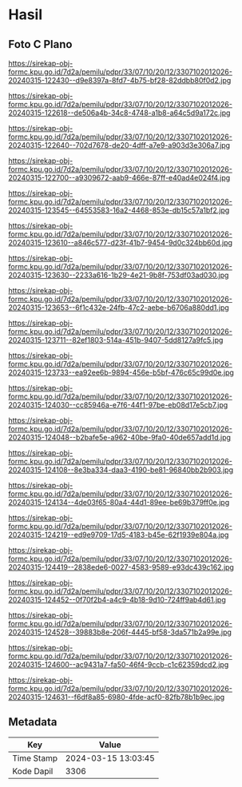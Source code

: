 # Hasil

## Foto C Plano

https://sirekap-obj-formc.kpu.go.id/7d2a/pemilu/pdpr/33/07/10/20/12/3307102012026-20240315-122430--d9e8397a-8fd7-4b75-bf28-82ddbb80f0d2.jpg

https://sirekap-obj-formc.kpu.go.id/7d2a/pemilu/pdpr/33/07/10/20/12/3307102012026-20240315-122618--de506a4b-34c8-4748-a1b8-a64c5d9a172c.jpg

https://sirekap-obj-formc.kpu.go.id/7d2a/pemilu/pdpr/33/07/10/20/12/3307102012026-20240315-122640--702d7678-de20-4dff-a7e9-a903d3e306a7.jpg

https://sirekap-obj-formc.kpu.go.id/7d2a/pemilu/pdpr/33/07/10/20/12/3307102012026-20240315-122700--a9309672-aab9-466e-87ff-e40ad4e024f4.jpg

https://sirekap-obj-formc.kpu.go.id/7d2a/pemilu/pdpr/33/07/10/20/12/3307102012026-20240315-123545--64553583-16a2-4468-853e-db15c57a1bf2.jpg

https://sirekap-obj-formc.kpu.go.id/7d2a/pemilu/pdpr/33/07/10/20/12/3307102012026-20240315-123610--a846c577-d23f-41b7-9454-9d0c324bb60d.jpg

https://sirekap-obj-formc.kpu.go.id/7d2a/pemilu/pdpr/33/07/10/20/12/3307102012026-20240315-123630--2233a616-1b29-4e21-9b8f-753df03ad030.jpg

https://sirekap-obj-formc.kpu.go.id/7d2a/pemilu/pdpr/33/07/10/20/12/3307102012026-20240315-123653--6f1c432e-24fb-47c2-aebe-b6706a880dd1.jpg

https://sirekap-obj-formc.kpu.go.id/7d2a/pemilu/pdpr/33/07/10/20/12/3307102012026-20240315-123711--82ef1803-514a-451b-9407-5dd8127a9fc5.jpg

https://sirekap-obj-formc.kpu.go.id/7d2a/pemilu/pdpr/33/07/10/20/12/3307102012026-20240315-123733--ea92ee6b-9894-456e-b5bf-476c65c99d0e.jpg

https://sirekap-obj-formc.kpu.go.id/7d2a/pemilu/pdpr/33/07/10/20/12/3307102012026-20240315-124030--cc85946a-e7f6-44f1-97be-eb08d17e5cb7.jpg

https://sirekap-obj-formc.kpu.go.id/7d2a/pemilu/pdpr/33/07/10/20/12/3307102012026-20240315-124048--b2bafe5e-a962-40be-9fa0-40de657add1d.jpg

https://sirekap-obj-formc.kpu.go.id/7d2a/pemilu/pdpr/33/07/10/20/12/3307102012026-20240315-124108--8e3ba334-daa3-4190-be81-96840bb2b903.jpg

https://sirekap-obj-formc.kpu.go.id/7d2a/pemilu/pdpr/33/07/10/20/12/3307102012026-20240315-124134--4de03f65-80a4-44d1-89ee-be69b379ff0e.jpg

https://sirekap-obj-formc.kpu.go.id/7d2a/pemilu/pdpr/33/07/10/20/12/3307102012026-20240315-124219--ed9e9709-17d5-4183-b45e-62f1939e804a.jpg

https://sirekap-obj-formc.kpu.go.id/7d2a/pemilu/pdpr/33/07/10/20/12/3307102012026-20240315-124419--2838ede6-0027-4583-9589-e93dc439c162.jpg

https://sirekap-obj-formc.kpu.go.id/7d2a/pemilu/pdpr/33/07/10/20/12/3307102012026-20240315-124452--0f70f2b4-a4c9-4b18-9d10-724ff9ab4d61.jpg

https://sirekap-obj-formc.kpu.go.id/7d2a/pemilu/pdpr/33/07/10/20/12/3307102012026-20240315-124528--39883b8e-206f-4445-bf58-3da571b2a99e.jpg

https://sirekap-obj-formc.kpu.go.id/7d2a/pemilu/pdpr/33/07/10/20/12/3307102012026-20240315-124600--ac9431a7-fa50-46f4-9ccb-c1c62359dcd2.jpg

https://sirekap-obj-formc.kpu.go.id/7d2a/pemilu/pdpr/33/07/10/20/12/3307102012026-20240315-124631--f6df8a85-6980-4fde-acf0-82fb78b1b9ec.jpg


## Metadata

| Key        | Value               |
| ---------- | ------------------- |
| Time Stamp | 2024-03-15 13:03:45 |
| Kode Dapil | 3306                |



